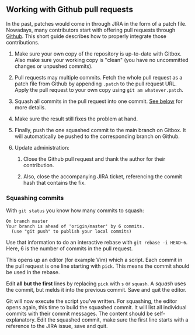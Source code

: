 <!--
~~ Licensed to the Apache Software Foundation (ASF) under one
~~ or more contributor license agreements.  See the NOTICE file
~~ distributed with this work for additional information
~~ regarding copyright ownership.  The ASF licenses this file
~~ to you under the Apache License, Version 2.0 (the
~~ "License"); you may not use this file except in compliance
~~ with the License.  You may obtain a copy of the License at
~~
~~   http://www.apache.org/licenses/LICENSE-2.0
~~
~~ Unless required by applicable law or agreed to in writing,
~~ software distributed under the License is distributed on an
~~ "AS IS" BASIS, WITHOUT WARRANTIES OR CONDITIONS OF ANY
~~ KIND, either express or implied.  See the License for the
~~ specific language governing permissions and limitations
~~ under the License.

~~ NOTE: For help with the syntax of this file, see:
~~ https://maven.apache.org/doxia/references/apt-format.html
-->

## Working with Github pull requests

In the past, patches would come in through JIRA in the form of a patch file.
Nowadays, many contributors start with offering pull requests through [Github](https://github.com/apache).
This short guide describes how to properly integrate those contributions.

1. Make sure your own copy of the repository is up-to-date with Gitbox.
Also make sure your working copy is "clean" (you have no uncommitted changes or unpushed commits).

1. Pull requests may multiple commits.
Fetch the whole pull request as a patch file from Github by appending `.patch` to the pull request URL.
Apply the pull request to your own copy using `git am whatever.patch`.

1. Squash all commits in the pull request into one commit.
[See below](#squashing-commits) for more details.

1. Make sure the result still fixes the problem at hand.

1. Finally, push the one squashed commit to the main branch on Gitbox.
It will automatically be pushed to the corresponding branch on Github.

1. Update administration:

    1. Close the Github pull request and thank the author for their contribution.

    1. Also, close the accompanying JIRA ticket, referencing the commit hash that contains the fix.

### Squashing commits
With `git status` you know how many commits to squash:

    On branch master
    Your branch is ahead of 'origin/master' by 6 commits.
      (use "git push" to publish your local commits)

Use that information to do an interactive rebase with `git rebase -i HEAD~6`.
Here, 6 is the number of commits in the pull request.

This opens up an editor (for example Vim) which a script.
Each commit in the pull request is one line starting with `pick`.
This means the commit should be used in the rebase.

Edit **all but the first** lines by replacing `pick` with `s` or `squash`.
A _squash_ uses the commit, but melds it into the previous commit.
Save and quit the editor.

Git will now execute the script you've written.
For squashing, the editor opens again, this time to build the squashed commit.
It will list all individual commits with their commit messages.
The content should be self-explanatory.
Edit the squashed commit, make sure the first line starts with a reference to the JIRA issue, save and quit.

